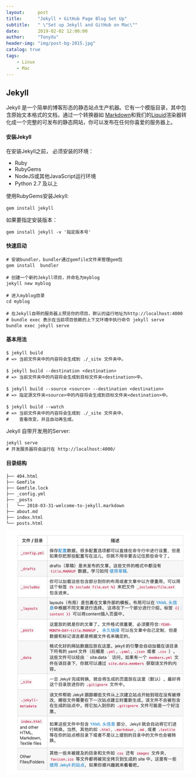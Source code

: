 ```yaml
---
layout:     post
title:      "Jekyll + GitHub Page Blog Set Up"
subtitle:   " \"Set up Jekyll and GitHub on Mac\""
date:       2019-02-02 12:00:00
author:     "TonyXu"
header-img: "img/post-bg-2015.jpg"
catalog: true
tags:
    - Linux
    - Mac
---
```


## Jekyll

Jekyll 是一个简单的博客形态的静态站点生产机器。它有一个模版目录，其中包含原始文本格式的文档，通过一个转换器如 [Markdown](https://daringfireball.net/projects/markdown)和我们的[Liquid](https://github.com/Shopify/liquid/wiki)渲染器转化成一个完整的可发布的静态网站，你可以发布在任何你喜爱的服务器上。

#### 安装Jekyll

在安装Jekyll之前， 必须安装的环境：
 * Ruby
 * RubyGems
 * NodeJS或其他JavaScript运行环境
 * Python 2.7 及以上


使用RubyGems安装Jekyll:

`gem install jekyll`

如果要指定安装版本：

`gem install jekyll -v '指定版本号'`


#### 快速启动

```
# 安装bundler，bundler通过gemfile文件来管理gem包
gem install  bundler

# 创建一个新的Jekyll项目，并命名为myblog
jekyll new myblog

# 进入myblog目录
cd myblog

# 在Jekyll自带的服务器上预览你的项目，默认的运行地址为http://localhost:4000
# bundle exec 表示在当前项目依赖的上下文环境中执行命令 jekyll serve
bundle exec jekyll serve
```

#### 基本用法

```
$ jekyll build
# => 当前文件夹中的内容将会生成到 ./_site 文件夹中。

$ jekyll build --destination <destination>
# => 当前文件夹中的内容将会生成到目标文件夹<destination>中。

$ jekyll build --source <source> --destination <destination>
# => 指定源文件夹<source>中的内容将会生成到目标文件夹<destination>中。

$ jekyll build --watch
# => 当前文件夹中的内容将会生成到 ./_site 文件夹中，
#    查看改变，并且自动再生成。
```

Jekyll 自带开发用的Server:

```
jekyll serve
# 开发服务器将会运行在 http://localhost:4000/
```

#### 目录结构

```
├── 404.html
├── Gemfile
├── Gemfile.lock
├── _config.yml
├── _posts
│   └── 2018-03-31-welcome-to-jekyll.markdown
├── about.md
├── index.html
└── posts.html
```

![image](/img/in-post/post-jekyll-structure.png)
